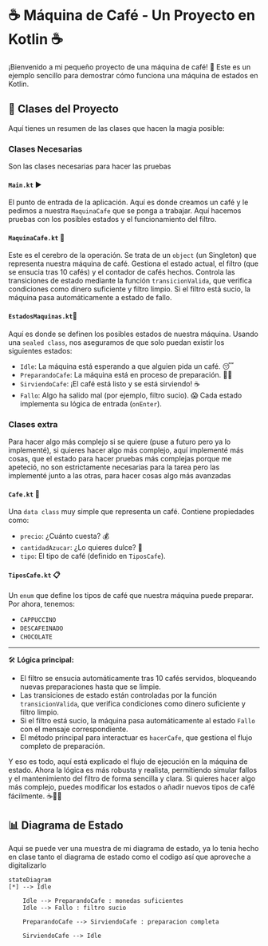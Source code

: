 # ☕ Máquina de Café - Un Proyecto en Kotlin ☕

¡Bienvenido a mi pequeño proyecto de una máquina de café! 🌟 Este es un ejemplo sencillo para demostrar cómo funciona una máquina de estados en Kotlin.

## 🚀 Clases del Proyecto

Aquí tienes un resumen de las clases que hacen la magia posible:
### Clases Necesarias 
Son las clases necesarias para hacer las pruebas
#### `Main.kt` ▶️

El punto de entrada de la aplicación. Aquí es donde creamos un café y le pedimos a nuestra `MaquinaCafe` que se ponga a trabajar. Aquí hacemos pruebas con los posibles estados y el funcionamiento del filtro.

#### `MaquinaCafe.kt` 🤖

Este es el cerebro de la operación. Se trata de un `object` (un Singleton) que representa nuestra máquina de café. Gestiona el estado actual, el filtro (que se ensucia tras 10 cafés) y el contador de cafés hechos. Controla las transiciones de estado mediante la función `transicionValida`, que verifica condiciones como dinero suficiente y filtro limpio. Si el filtro está sucio, la máquina pasa automáticamente a estado de fallo.

#### `EstadosMaquinas.kt`🚦

Aquí es donde se definen los posibles estados de nuestra máquina. Usando una `sealed class`, nos aseguramos de que solo puedan existir los siguientes estados:

-   `Idle`: La máquina está esperando a que alguien pida un café. 😴
-   `PreparandoCafe`: La máquina está en proceso de preparación. 👨‍🍳
-   `SirviendoCafe`: ¡El café está listo y se está sirviendo! ☕
-   `Fallo`: Algo ha salido mal (por ejemplo, filtro sucio). 😱
Cada estado implementa su lógica de entrada (`onEnter`).

### Clases extra
Para hacer algo más complejo si se quiere (puse a futuro pero ya lo implementé), si quieres hacer algo más complejo, aquí implementé más cosas, que el estado para hacer pruebas más complejas porque me apeteció, no son estrictamente necesarias para la tarea pero las implementé junto a las otras, para hacer cosas algo más avanzadas
#### `Cafe.kt` 📝

Una `data class` muy simple que representa un café. Contiene propiedades como:

-   `precio`: ¿Cuánto cuesta? 💰
-   `cantidadAzucar`: ¿Lo quieres dulce? 🍬
-   `tipo`: El tipo de café (definido en `TiposCafe`).

#### `TiposCafe.kt` 📋

Un `enum` que define los tipos de café que nuestra máquina puede preparar. Por ahora, tenemos:

-   `CAPPUCCINO`
-   `DESCAFEINADO`
-   `CHOCOLATE`

---

🛠️ **Lógica principal:**
- El filtro se ensucia automáticamente tras 10 cafés servidos, bloqueando nuevas preparaciones hasta que se limpie.
- Las transiciones de estado están controladas por la función `transicionValida`, que verifica condiciones como dinero suficiente y filtro limpio.
- Si el filtro está sucio, la máquina pasa automáticamente al estado `Fallo` con el mensaje correspondiente.
- El método principal para interactuar es `hacerCafe`, que gestiona el flujo completo de preparación.

Y eso es todo, aquí está explicado el flujo de ejecución en la máquina de estado. Ahora la lógica es más robusta y realista, permitiendo simular fallos y el mantenimiento del filtro de forma sencilla y clara. Si quieres hacer algo más complejo, puedes modificar los estados o añadir nuevos tipos de café fácilmente. ☕🚦🤖
## 📊 Diagrama de Estado
Aqui se puede ver una muestra de mi diagrama de estado, ya lo tenia hecho en clase tanto el diagrama de estado como el codigo así que aproveche a digitalizarlo
```mermaid
stateDiagram
[*] --> Idle

    Idle --> PreparandoCafe : monedas suficientes
    Idle --> Fallo : filtro sucio

    PreparandoCafe --> SirviendoCafe : preparacion completa

    SirviendoCafe --> Idle
```
